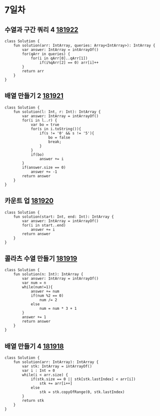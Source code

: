 # 7일차
## 수열과 구간 쿼리 4 [181922](https://school.programmers.co.kr/learn/courses/30/lessons/181922)
```
class Solution {
    fun solution(arr: IntArray, queries: Array<IntArray>): IntArray {
        var answer: IntArray = intArrayOf()
        for(qArr in queries) {
            for(i in qArr[0]..qArr[1])
                if(i%qArr[2] == 0) arr[i]++
        }
        return arr
    }
}
```

## 배열 만들기 2 [181921](https://school.programmers.co.kr/learn/courses/30/lessons/181921)
```
class Solution {
    fun solution(l: Int, r: Int): IntArray {
        var answer: IntArray = intArrayOf()
        for(i in l..r) {
            var bo = true
            for(s in i.toString()){
                if(s != '0' && s != '5'){
                    bo = false
                    break;
                }
            }
            if(bo)
                answer += i
        }
        if(answer.size == 0)
            answer += -1
        return answer
    }
}
```

## 카운트 업 [181920](https://school.programmers.co.kr/learn/courses/30/lessons/181920)
```
class Solution {
    fun solution(start: Int, end: Int): IntArray {
        var answer: IntArray = intArrayOf()
        for(i in start..end)
            answer += i
        return answer
    }
}
```

## 콜라츠 수열 만들기 [181919](https://school.programmers.co.kr/learn/courses/30/lessons/181919)
```
class Solution {
    fun solution(n: Int): IntArray {
        var answer: IntArray = intArrayOf()
        var num = n
        while(num!=1){
            answer += num
            if(num %2 == 0)
                num /= 2
            else
                num = num * 3 + 1
        }
        answer += 1
        return answer
    }
}
```

## 배열 만들기 4 [181918](https://school.programmers.co.kr/learn/courses/30/lessons/181918)
```
class Solution {
    fun solution(arr: IntArray): IntArray {
        var stk: IntArray = intArrayOf()
        var i : Int = 0
        while(i < arr.size) {
            if(stk.size == 0 || stk[stk.lastIndex] < arr[i])
                stk += arr[i++]
            else
                stk = stk.copyOfRange(0, stk.lastIndex)
        }
        return stk
    }
}
```
